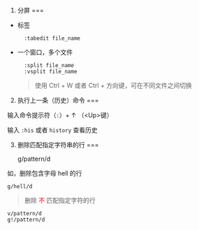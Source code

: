 1. 分屏
===

+ 标签
	
		:tabedit file_name

+ 一个窗口，多个文件

		:split file_name
		:vsplit file_name
	> 使用 Ctrl + W 或者 Ctrl + 方向键，可在不同文件之间切换
	

2. 执行上一条（历史）命令
===

输入命令提示符（`:`）+ ↑ （\<Up\>键）

输入 `:his` 或者 `history` 查看历史

3. 删除匹配指定字符串的行
===

	g/pattern/d

如，删除包含字母 hell 的行

	g/hell/d

> 删除<font color='red'> 不 </font>匹配指定字符的行

	v/pattern/d
	g!/pattern/d
